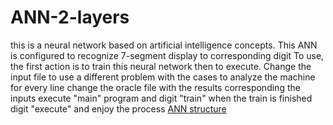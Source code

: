 # ANN-2-layers

this is a neural network based on artificial intelligence concepts.
This ANN is configured to recognize 7-segment display to corresponding digit
To use, the first action is to train this neural network then to execute.
Change the input file to use a different problem with the cases to analyze the machine for every line
change the oracle file with the results corresponding the inputs
execute "main" program and digit "train"
when the train is finished digit "execute" and enjoy the process
[ANN structure](https://github.com/mikymatt01/ANN-2-layers/blob/main/structure.PNG)
